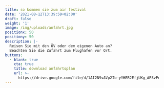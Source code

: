 ```yaml
---
title: so kommen sie zum air festival
date: '2021-08-12T13:39:59+02:00'
draft: false
weight: '1'
image: /img/uploads/anfahrt.jpg
positionx: 50
positiony: 50
description: |-
  Reisen Sie mit den ÖV oder dem eigenen Auto an?
  Beachten Sie die Zufahrt zum Flughafen vor Ort.
buttons:
  - blank: true
    cta: true
    title: download anfahrtsplan
    url: >-
      https://drive.google.com/file/d/1AI2N9vAVp2Ib-yYHER2EfjUKg_AP3vPd/view?usp=sharing
---
```


